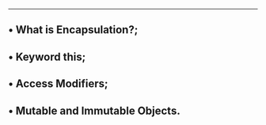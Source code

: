 --------------------------------
• What is Encapsulation?;
---------------------------------
• Keyword this;
-----------------------------------
• Access Modifiers;
---------------------------------------
• Mutable and Immutable Objects.
-----------------------------------------
